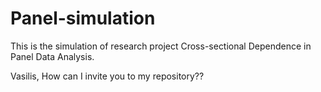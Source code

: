 # Panel-simulation

This is the simulation of research project Cross-sectional Dependence in Panel Data Analysis.

Vasilis, How can I invite you to my repository??
